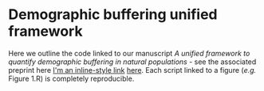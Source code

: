 # Demographic buffering unified framework

Here we outline the code linked to our manuscript _A unified framework to  quantify demographic buffering in natural populations_ - see the associated preprint here [I'm an inline-style link](https://www.google.com) [here]([https://link-url-here.org](https://www.biorxiv.org/content/10.1101/2023.07.03.547528v1.abstract)). Each script linked to a figure (_e.g._ Figure 1.R) is completely reproducible.
